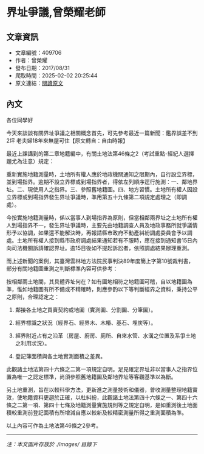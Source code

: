 # 界址爭議,曾榮耀老師

## 文章資訊
- 文章編號：409706
- 作者：曾榮耀
- 發布日期：2017/08/31
- 爬取時間：2025-02-02 20:25:44
- 原文連結：[閱讀原文](https://real-estate.get.com.tw/Columns/detail.aspx?no=409706)

## 內文
各位同學好

今天來談談有關界址爭議之相關概念首先，可先參考最近一篇新聞：鑑界誤差不到2坪 老夫婦18年來無屋可住【原文轉自：自由時報】

最近上課講到的第二章地籍編中，有關土地法第46條之2（考試重點-經紀人選擇題尤為注意）規定：

重新實施地籍測量時，土地所有權人應於地政機關通知之限期內，自行設立界標，並到場指界。逾期不設立界標或到場指界者，得依左列順序逕行施測：一、鄰地界址。二、現使用人之指界。三、參照舊地籍圖。四、地方習慣。土地所有權人因設立界標或到場指界發生界址爭議時，準用第五十九條第二項規定處理之（即調處）。

今按實施地籍測量時，係以當事人到場指界為原則，但當相鄰兩界址之土地所有權人到場指界不一，發生界址爭議時，主要先由地籍調查人員及地政事務所就爭議情形予以協調，如果還不能解決時，再報請縣市政府不動產糾紛調處委員會予以調處。土地所有權人接到縣市政府調處結果通知若有不服時，應在接到通知書15日內向司法機關訴請確認界址。逾15日後如不提起訴訟者，依照調處結果辦理重測。

而上述新聞的案例，其臺灣雲林地方法院民事判決89年度簡上字第10號裁判書，部分有關地籍圖重測之判斷標準內容可供參考：

按相鄰兩土地間，其具體界址何在？如有圖地相符之地籍圖可稽，自以地籍圖為準，惟如地籍圖有所不備或不精確時，則應參酌以下等判斷經界之資料，秉持公平之原則，合理認定之：

1. 鄰接各土地之買賣契約或地圖（實測圖、分割圖、分筆圖）。

2. 經界標識之狀況（經界石、經界木、木樁、基石、埋炭等）。

3. 經界附近占有之沿革（房屋、廚房、廁所、自來水管、水溝之位置及系爭土地之利用狀況）。

4. 登記簿面積與各土地實測面積之差異。

此觀諸土地法第四十六條之二第一項規定自明。足見確定界址非以當事人之指界位置為唯一之認定標準，尚須參照舊地籍圖及鄰地界址等客觀基準以為斷。

另土地重測，旨在以較科學方法，更新進之測量技術和儀器，普收測量整理地籍實效，使地籍資料更趨於正確，以杜糾紛，此觀諸土地法第四十六條之一、第四十六條之二第一項、第四十七條及地籍測量實施規則等之規定自明，是如重測後土地面積較重測前登記面積有所增減自應以較新及較精密測量所得之重測面積為準。

以上內容可作為土地法第46條之2參考。

---
*注：本文圖片存放於 ./images/ 目錄下*

